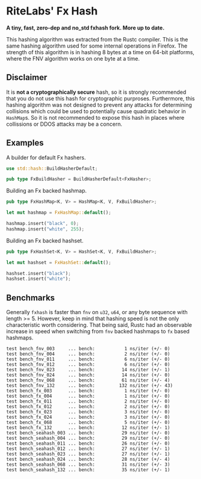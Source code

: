 # RiteLabs' Fx Hash

**A tiny, fast, zero-dep and no_std fxhash fork. More up to date.**

This hashing algorithm was extracted from the Rustc compiler.  This is the same hashing algorithm used for some internal operations in Firefox.  The strength of this algorithm is in hashing 8 bytes at a time on 64-bit platforms, where the FNV algorithm works on one byte at a time.

## Disclaimer

It is **not a cryptographically secure** hash, so it is strongly recommended that you do not use this hash for cryptographic purproses.  Furthermore, this hashing algorithm was not designed to prevent any attacks for determining collisions which could be used to potentially cause quadratic behavior in `HashMap`s.  So it is not recommended to expose this hash in places where collissions or DDOS attacks may be a concern.

## Examples

A builder for default Fx hashers.

```rust
use std::hash::BuildHasherDefault;

pub type FxBuildHasher = BuildHasherDefault<FxHasher>;
```

Building an Fx backed hashmap.

```rust
pub type FxHashMap<K, V> = HashMap<K, V, FxBuildHasher>;

let mut hashmap = FxHashMap::default();

hashmap.insert("black", 0);
hashmap.insert("white", 255);
```

Building an Fx backed hashset.

```rust
pub type FxHashSet<K, V> = HashSet<K, V, FxBuildHasher>;

let mut hashset = FxHashSet::default();

hashset.insert("black");
hashset.insert("white");
```

## Benchmarks

Generally `fxhash` is faster than `fnv` on `u32`, `u64`, or any byte sequence with length >= 5.  However, keep in mind that hashing speed is not the only characteristic worth considering.  That being said, Rustc had an observable increase in speed when switching from `fnv` backed hashmaps to `fx` based hashmaps.

    test bench_fnv_003     ... bench:           1 ns/iter (+/- 0)
    test bench_fnv_004     ... bench:           2 ns/iter (+/- 0)
    test bench_fnv_011     ... bench:           6 ns/iter (+/- 0)
    test bench_fnv_012     ... bench:           6 ns/iter (+/- 0)
    test bench_fnv_023     ... bench:          14 ns/iter (+/- 1)
    test bench_fnv_024     ... bench:          14 ns/iter (+/- 0)
    test bench_fnv_068     ... bench:          61 ns/iter (+/- 4)
    test bench_fnv_132     ... bench:         132 ns/iter (+/- 43)
    test bench_fx_003      ... bench:           1 ns/iter (+/- 0)
    test bench_fx_004      ... bench:           1 ns/iter (+/- 0)
    test bench_fx_011      ... bench:           2 ns/iter (+/- 0)
    test bench_fx_012      ... bench:           2 ns/iter (+/- 0)
    test bench_fx_023      ... bench:           3 ns/iter (+/- 0)
    test bench_fx_024      ... bench:           3 ns/iter (+/- 0)
    test bench_fx_068      ... bench:           5 ns/iter (+/- 0)
    test bench_fx_132      ... bench:          12 ns/iter (+/- 1)
    test bench_seahash_003 ... bench:          29 ns/iter (+/- 0)
    test bench_seahash_004 ... bench:          29 ns/iter (+/- 0)
    test bench_seahash_011 ... bench:          26 ns/iter (+/- 0)
    test bench_seahash_012 ... bench:          27 ns/iter (+/- 1)
    test bench_seahash_023 ... bench:          27 ns/iter (+/- 1)
    test bench_seahash_024 ... bench:          28 ns/iter (+/- 4)
    test bench_seahash_068 ... bench:          31 ns/iter (+/- 3)
    test bench_seahash_132 ... bench:          35 ns/iter (+/- 1)
